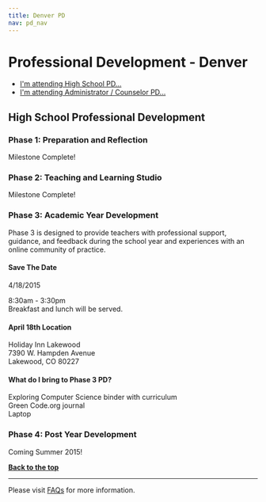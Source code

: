 ```yaml
---
title: Denver PD
nav: pd_nav
---
```

<a id="top"></a>

# Professional Development - Denver

- [I'm attending High School PD...](#hs)
- [I'm attending Administrator / Counselor PD...](#admin)

<a id="hs"></a>

## High School Professional Development

### Phase 1: Preparation and Reflection

Milestone Complete!

### Phase 2: Teaching and Learning Studio

Milestone Complete!

### Phase 3: Academic Year Development
Phase 3 is designed to provide teachers with professional support, guidance, and feedback during the school year and experiences with an online community of practice.

#### Save The Date
4/18/2015

8:30am - 3:30pm
<br />
Breakfast and lunch will be served. 

#### April 18th Location
Holiday Inn Lakewood
<br />
7390 W. Hampden Avenue
<br />
Lakewood, CO 80227

#### What do I bring to Phase 3 PD? ####
Exploring Computer Science binder with curriculum
<br />
Green Code.org journal
<br />
Laptop

### Phase 4: Post Year Development

Coming Summer 2015!

[**Back to the top**](#top)

----------
Please visit [FAQs](/educate/pd/faq) for more information.

<br />
<br />